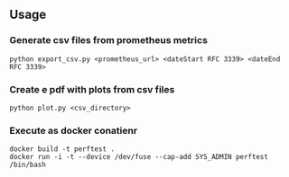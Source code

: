 ## Usage


### Generate csv files from prometheus metrics
```
python export_csv.py <prometheus_url> <dateStart RFC 3339> <dateEnd RFC 3339>
```

### Create e pdf with plots from csv files
```
python plot.py <csv_directory>
```

### Execute as docker conatienr
```
docker build -t perftest .
docker run -i -t --device /dev/fuse --cap-add SYS_ADMIN perftest /bin/bash
```

